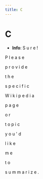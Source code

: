 ```yaml
---
title: C
---
```


# C
- **Info**:
S
u
r
e
!
 
P
l
e
a
s
e
 
p
r
o
v
i
d
e
 
t
h
e
 
s
p
e
c
i
f
i
c
 
W
i
k
i
p
e
d
i
a
 
p
a
g
e
 
o
r
 
t
o
p
i
c
 
y
o
u
'
d
 
l
i
k
e
 
m
e
 
t
o
 
s
u
m
m
a
r
i
z
e
.
